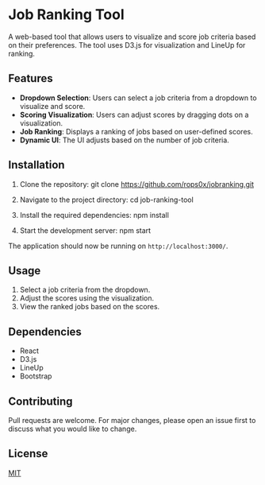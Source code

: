 # Job Ranking Tool

A web-based tool that allows users to visualize and score job criteria based on their preferences. The tool uses D3.js for visualization and LineUp for ranking.

## Features

- **Dropdown Selection**: Users can select a job criteria from a dropdown to visualize and score.
- **Scoring Visualization**: Users can adjust scores by dragging dots on a visualization.
- **Job Ranking**: Displays a ranking of jobs based on user-defined scores.
- **Dynamic UI**: The UI adjusts based on the number of job criteria.

## Installation

1. Clone the repository:
   git clone https://github.com/rops0x/jobranking.git

2. Navigate to the project directory:
   cd job-ranking-tool

3. Install the required dependencies:
   npm install

4. Start the development server:
   npm start

The application should now be running on `http://localhost:3000/`.

## Usage

1. Select a job criteria from the dropdown.
2. Adjust the scores using the visualization.
3. View the ranked jobs based on the scores.

## Dependencies

- React
- D3.js
- LineUp
- Bootstrap

## Contributing

Pull requests are welcome. For major changes, please open an issue first to discuss what you would like to change.

## License

[MIT](https://choosealicense.com/licenses/mit/)
